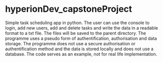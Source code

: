 # hyperionDev_capstoneProject

Simple task scheduling app in python. The user can use the console to login, add new users, add and delete tasks and write the data in a readable format to a txt file. 
The files will be saved to the parent directory. The programme uses a pseudo form of authentification, authorisation and data storage. The programme does not use a secure
authorisation or authentification method and the data is stored locally and does not use a database. The code serves as an example, not for real life implementation. 
